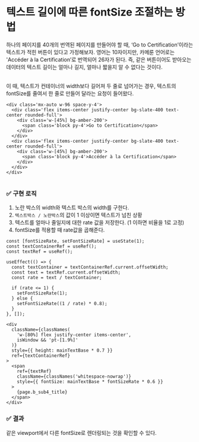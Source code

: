 # 텍스트 길이에 따른 fontSize 조절하는 방법

하나의 페이지를 40개의 번역된 페이지를 만들어야 할 때, ‘Go to Certification’이라는 텍스트가 적힌 버튼이 있다고 가정해보자. 영어는 10자이지만, 카메룬 언어로는 'Accéder à la Certification’로 번역되어 26자가 된다. 즉, 같은 버튼이어도 받아오는 데이터의 텍스트 길이는 얼마나 길지, 얼마나 짧을지 알 수 없다는 것이다.

<br />
이 때, 텍스트가 컨테이너의 width보다 길어져 두 줄로 넘어가는 경우, 텍스트의 fontSize를 줄여서 한 줄로 만들어 달라는 요청이 들어왔다.

```tsx
<div class='mx-auto w-96 space-y-4'>
  <div class='flex items-center justify-center bg-slate-400 text-center rounded-full'>
    <div class='w-[45%] bg-amber-200'>
      <span class='block py-4'>Go to Certification</span>
    </div>
  </div>
  <div class='flex items-center justify-center bg-slate-400 text-center rounded-full'>
    <div class='w-[45%] bg-amber-200'>
      <span class='block py-4'>Accéder à la Certification</span>
    </div>
  </div>
</div>
```

<figure><img src="../../.gitbook/assets/240108-1.png" alt=""><figcaption></figcaption></figure>

### ✅ 구현 로직

1. 노란 박스의 width와 텍스트 박스의 width를 구한다.
2. `텍스트박스 / 노란박스`의 값이 1 이상이면 텍스트가 넘친 상황
3. 텍스트를 얼마나 줄일지에 대한 rate 값을 저장한다. (1 이하면 비율을 1로 고정)
4. fontSize를 적용할 때 rate값을 곱해준다.

```tsx
const [fontSizeRate, setFontSizeRate] = useState(1);
const textContainerRef = useRef();
const textRef = useRef();

useEffect(() => {
  const textContainer = textContainerRef.current.offsetWidth;
  const text = textRef.current.offsetWidth;
  const rate = text / textContainer;

  if (rate <= 1) {
    setFontSizeRate(1);
  } else {
    setFontSizeRate((1 / rate) * 0.8);
  }
}, []);
```

```tsx
<div
  className={classNames(
    'w-[80%] flex justify-center items-center',
    isWindow && 'pt-[1.9%]'
  )}
  style={{ height: mainTextBase * 0.7 }}
  ref={textContainerRef}
>
  <span
    ref={textRef}
    className={classNames('whitespace-nowrap')}
    style={{ fontSize: mainTextBase * fontSizeRate * 0.6 }}
  >
    {page.b_sub4_title}
  </span>
</div>
```

### ✅ 결과

같은 viewport에서 다른 fontSize로 렌더링되는 것을 확인할 수 있다.

<figure><img src="../../.gitbook/assets/240108-2.png" alt=""><figcaption></figcaption></figure>
<figure><img src="../../.gitbook/assets/240108-3.png" alt=""><figcaption></figcaption></figure>
